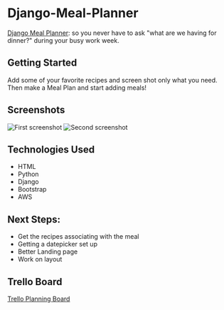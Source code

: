# Django-Meal-Planner
[Django Meal Planner](https://django-meal-planner.herokuapp.com/):
so you never have to ask "what are we having for dinner?" during your busy work week.


## Getting Started
Add some of your favorite recipes and screen shot only what you need.  
Then make a Meal Plan and start adding meals!

## Screenshots
![First screenshot](https://i.imgur.com/g2I1BFI.png)
![Second screenshot](https://i.imgur.com/M7TOTab.png)


## Technologies Used
* HTML
* Python
* Django
* Bootstrap
* AWS


## Next Steps: 
* Get the recipes associating with the meal 
* Getting a datepicker set up
* Better Landing page
* Work on layout

## Trello Board
[Trello Planning Board](https://trello.com/b/tfY5aJqR/django-meal-planner)